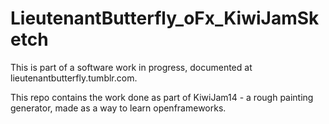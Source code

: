 LieutenantButterfly_oFx_KiwiJamSketch
=====================================

This is part of a software work in progress, documented at lieutenantbutterfly.tumblr.com.

This repo contains the work done as part of KiwiJam14 - a rough painting generator, made as a way to learn openframeworks.
